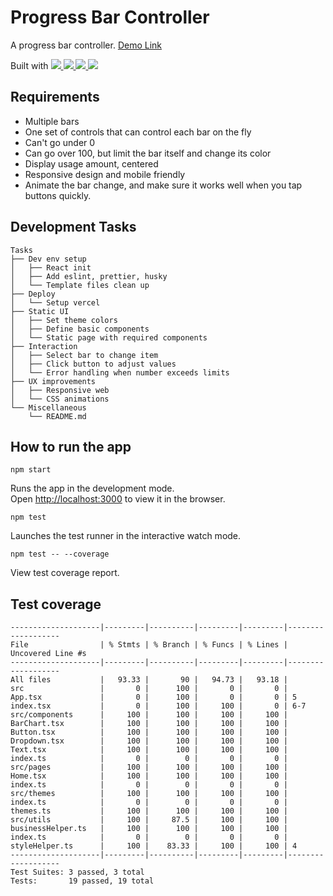 # Progress Bar Controller

A progress bar controller. [Demo Link](https://progress-bar-controller.vercel.app)

Built with
<a href="http://react.dev/" target="_blank">![](https://img.shields.io/badge/React-61DAFB?style=flat-square&logo=react&logoColor=black)
</a>
<a href="https://www.typescriptlang.org/" target="_blank">![](https://img.shields.io/badge/TypeScript-3178C6?style=flat-square&logo=typescript&logoColor=white)
</a>
<a href="https://styled-components.com/" target="_blank">![](https://img.shields.io/badge/styledcomponents-DB7093?style=flat-square&logo=styledcomponents&logoColor=white)
</a>
<a href="https://vercel.com/" target="_blank">![](https://img.shields.io/badge/Vercel-000000?style=flat-square&logo=vercel&logoColor=white)
</a>

## Requirements

- Multiple bars
- One set of controls that can control each bar on the fly
- Can't go under 0
- Can go over 100, but limit the bar itself and change its color
- Display usage amount, centered
- Responsive design and mobile friendly
- Animate the bar change, and make sure it works well when you tap buttons
quickly.

## Development Tasks
```
Tasks
├── Dev env setup
│   ├── React init
│   ├── Add eslint, prettier, husky
│   └── Template files clean up
├── Deploy
│   └── Setup vercel
├── Static UI
│   ├── Set theme colors
│   ├── Define basic components
│   └── Static page with required components
├── Interaction
│   ├── Select bar to change item
│   ├── Click button to adjust values
│   └── Error handling when number exceeds limits
├── UX improvements
│   ├── Responsive web
│   └── CSS animations
└── Miscellaneous
    └── README.md
```

## How to run the app

`npm start`

Runs the app in the development mode.\
Open [http://localhost:3000](http://localhost:3000) to view it in the browser.


`npm test`

Launches the test runner in the interactive watch mode.

`npm test -- --coverage`

View test coverage report.

## Test coverage
```
--------------------|---------|----------|---------|---------|-------------------
File                | % Stmts | % Branch | % Funcs | % Lines | Uncovered Line #s
--------------------|---------|----------|---------|---------|-------------------
All files           |   93.33 |       90 |   94.73 |   93.18 |                   
src                 |       0 |      100 |       0 |       0 |                   
App.tsx             |       0 |      100 |       0 |       0 | 5                 
index.tsx           |       0 |      100 |     100 |       0 | 6-7               
src/components      |     100 |      100 |     100 |     100 |                   
BarChart.tsx        |     100 |      100 |     100 |     100 |                   
Button.tsx          |     100 |      100 |     100 |     100 |                   
Dropdown.tsx        |     100 |      100 |     100 |     100 |                   
Text.tsx            |     100 |      100 |     100 |     100 |                   
index.ts            |       0 |        0 |       0 |       0 |                   
src/pages           |     100 |      100 |     100 |     100 |                   
Home.tsx            |     100 |      100 |     100 |     100 |                   
index.ts            |       0 |        0 |       0 |       0 |                   
src/themes          |     100 |      100 |     100 |     100 |                   
index.ts            |       0 |        0 |       0 |       0 |                   
themes.ts           |     100 |      100 |     100 |     100 |                   
src/utils           |     100 |     87.5 |     100 |     100 |                   
businessHelper.ts   |     100 |      100 |     100 |     100 |                   
index.ts            |       0 |        0 |       0 |       0 |                   
styleHelper.ts      |     100 |    83.33 |     100 |     100 | 4                 
--------------------|---------|----------|---------|---------|-------------------
Test Suites: 3 passed, 3 total
Tests:       19 passed, 19 total
```
